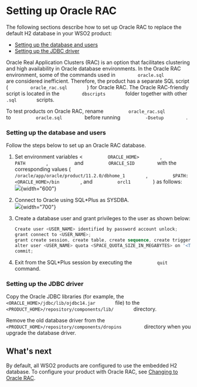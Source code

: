 # Setting up Oracle RAC

The following sections describe how to set up Oracle RAC to replace the
default H2 database in your WSO2 product:

-   [Setting up the database and
    users](#SettingupOracleRAC-Settingupthedatabaseandusers)
-   [Setting up the JDBC
    driver](#SettingupOracleRAC-SettinguptheJDBCdriver)

Oracle Real Application Clusters (RAC) is an option that facilitates
clustering and high availability in Oracle database environments. In the
Oracle RAC environment, some of the commands used in
`         oracle.sql        ` are considered inefficient. Therefore, the
product has a separate SQL script ( `         oracle_rac.sql        ` )
for Oracle RAC. The Oracle RAC-friendly script is located in the
`         dbscripts        ` folder together with other
`         .sql        ` scripts.

To test products on Oracle RAC, rename
`          oracle_rac.sql         ` to `          oracle.sql         `
before running `          -Dsetup         ` .

### Setting up the database and users

Follow the steps below to set up an Oracle RAC database.

1.  Set environment variables \< `          ORACLE_HOME>         `,
    `          PATH         `, `         ` and
    `          ORACLE_SID         ` with the corresponding values (
    `          /oracle/app/oracle/product/11.2.0/dbhome_1         `,
    `          $PATH:<ORACLE_HOME>/bin         `, and
    `          orcl1         ` ) as follows:  
    ![](attachments/53125514/53287565.png){width="600"}
2.  Connect to Oracle using SQL\*Plus as SYSDBA.  
    ![](attachments/53125514/53287577.png){width="700"}
3.  Create a database user and grant privileges to the user as shown
    below:

    ``` powershell
    Create user <USER_NAME> identified by password account unlock;
    grant connect to <USER_NAME>;
    grant create session, create table, create sequence, create trigger to <USER_NAME>;
    alter user <USER_NAME> quota <SPACE_QUOTA_SIZE_IN_MEGABYTES> on '<TABLE_SPACE_NAME>';
    commit;
    ```

4.  Exit from the SQL\*Plus session by executing the
    `          quit         ` command.

### Setting up the JDBC driver

Copy the Oracle JDBC libraries (for example, the
`         <ORACLE_HOME>/jdbc/lib/ojdbc14.jar        ` file) to the
`         <PRODUCT_HOME>/repository/components/lib/        ` directory.

Remove the old database driver from the
`          <PRODUCT_HOME>/repository/components/dropins         `
directory when you upgrade the database driver.

## What's next

By default, all WSO2 products are configured to use the embedded H2
database. To configure your product with Oracle RAC, see [Changing to
Oracle RAC](_Setting_up_Oracle_RAC_).
